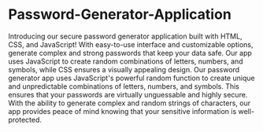 # Password-Generator-Application
Introducing our secure password generator application built with HTML, CSS, and JavaScript! With easy-to-use interface and customizable options, generate complex and strong passwords that keep your data safe. Our app uses JavaScript to create random combinations of letters, numbers, and symbols, while CSS ensures a visually appealing design. 
Our password generator app uses JavaScript's powerful random function to create unique and unpredictable combinations of letters, numbers, and symbols. This ensures that your passwords are virtually unguessable and highly secure. With the ability to generate complex and random strings of characters, our app provides peace of mind knowing that your sensitive information is well-protected.
